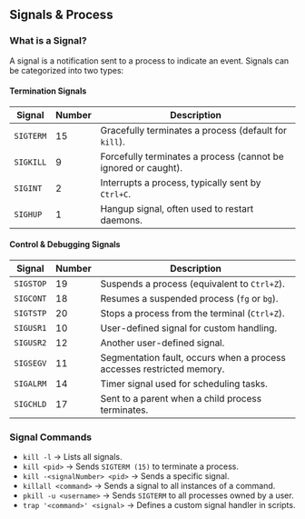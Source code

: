 ## Signals & Process 

### What is a Signal?

A signal is a notification sent to a process to indicate an event. Signals can be categorized into two types:

#### Termination Signals

| Signal    | Number | Description                                                    |
| --------- | ------ | -------------------------------------------------------------- |
| `SIGTERM` | 15     | Gracefully terminates a process (default for `kill`).          |
| `SIGKILL` | 9      | Forcefully terminates a process (cannot be ignored or caught). |
| `SIGINT`  | 2      | Interrupts a process, typically sent by `Ctrl+C`.              |
| `SIGHUP`  | 1      | Hangup signal, often used to restart daemons.                  |

#### Control & Debugging Signals

| Signal    | Number | Description                                                           |
| --------- | ------ | --------------------------------------------------------------------- |
| `SIGSTOP` | 19     | Suspends a process (equivalent to `Ctrl+Z`).                          |
| `SIGCONT` | 18     | Resumes a suspended process (`fg` or `bg`).                           |
| `SIGTSTP` | 20     | Stops a process from the terminal (`Ctrl+Z`).                         |
| `SIGUSR1` | 10     | User-defined signal for custom handling.                              |
| `SIGUSR2` | 12     | Another user-defined signal.                                          |
| `SIGSEGV` | 11     | Segmentation fault, occurs when a process accesses restricted memory. |
| `SIGALRM` | 14     | Timer signal used for scheduling tasks.                               |
| `SIGCHLD` | 17     | Sent to a parent when a child process terminates.                     |

### Signal Commands

- `kill -l` → Lists all signals.
- `kill <pid>` → Sends `SIGTERM (15)` to terminate a process.
- `kill -<signalNumber> <pid>` → Sends a specific signal.
- `killall <command>` → Sends a signal to all instances of a command.
- `pkill -u <username>` → Sends `SIGTERM` to all processes owned by a user.
- `trap '<command>' <signal>` → Defines a custom signal handler in scripts.